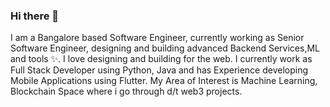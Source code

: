 ### Hi there 👋

I am a Bangalore based Software Engineer, currently working as Senior Software Engineer, designing and building advanced Backend Services,ML and tools ✨. I love designing and building for the web. I currently work as Full Stack Developer using Python, Java and has Experience developing Mobile Applications using Flutter. My Area of Interest is Machine Learning, Blockchain Space where i go through d/t web3 projects.

<!--
**aihamhasan/aihamhasan** is a ✨ _special_ ✨ repository because its `README.md` (this file) appears on your GitHub profile.

Here are some ideas to get you started:

- 🔭 I’m currently working on ...
- 🌱 I’m currently learning ...
- 👯 I’m looking to collaborate on ...
- 🤔 I’m looking for help with ...
- 💬 Ask me about ...
- 📫 How to reach me: ...
- 😄 Pronouns: ...
- ⚡ Fun fact: ...
-->
